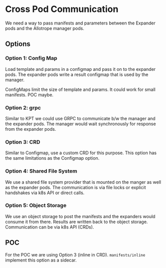 # Cross Pod Communication

We need a way to pass manifests and parameters between the Expander pods and the Allotrope manager pods.

## Options

### Option 1: Config Map

Load template and params in a configmap and pass it on to the expander pods.
The expander pods write a result configmap that is used by the manager.

ConfigMaps limit the size of template and params. It could work for small manifests. POC maybe.

### Option 2: grpc

Similar to KPT we could use GRPC to communicate b/w the manager and the expander pods.
The manager would wait synchronously for response from the expander pods.

### Option 3: CRD

Similar to Configmap, use a custom CRD for this purpose.
This option has the same limitations as the Configmap option.

### Option 4: Shared File System

We use a shared file system provider that is mounted on the manger as well as the expander pods.
The communication is via file locks or explicit handshakes via k8s API or direct calls.

### Option 5: Object Storage

We use an object storage to post the manifests and the expanders would consume it from there.
Results are written back to the object storage.
Communication can be via k8s API (CRDs).

## POC

For the POC we are using Option 3 (inline in CRD).
`manifests/inline` implement this option as a sidecar.